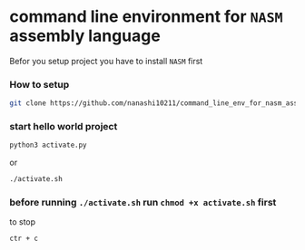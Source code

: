 # command line environment for `NASM` assembly language

Befor you setup project you have to install `NASM` first

### How to setup

```bash
git clone https://github.com/nanashi10211/command_line_env_for_nasm_assembly.git
```` 

### start hello world project
```bash
python3 activate.py 
```
or 
```bash
./activate.sh 
``` 
### before running `./activate.sh` run `chmod +x activate.sh` first
to stop
```bash
ctr + c
```

